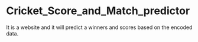 # Cricket_Score_and_Match_predictor
It is a website and it will predict a winners and scores based on the encoded data.
